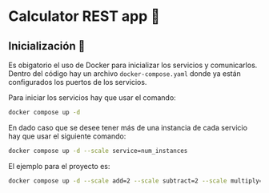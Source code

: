 # Calculator REST app 🧮

## Inicialización 🏁

Es obigatorio el uso de Docker para inicializar los servicios y comunicarlos. Dentro del código hay un archivo `docker-compose.yaml` donde ya están configurados los puertos de los servicios.

Para iniciar los servicios hay que usar el comando:

```bash
docker compose up -d
```

En dado caso que se desee tener más de una instancia de cada servicio hay que usar el siguiente comando:

```bash
docker compose up -d --scale service=num_instances
```

El ejemplo para el proyecto es:

```bash
docker compose up -d --scale add=2 --scale subtract=2 --scale multiply=2 --scale divide=2
```
